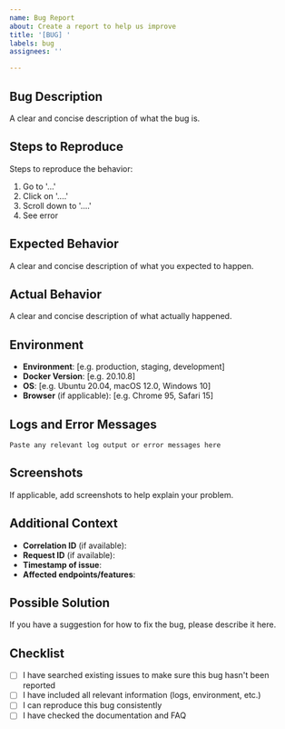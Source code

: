 ```yaml
---
name: Bug Report
about: Create a report to help us improve
title: '[BUG] '
labels: bug
assignees: ''

---
```


## Bug Description
A clear and concise description of what the bug is.

## Steps to Reproduce
Steps to reproduce the behavior:
1. Go to '...'
2. Click on '....'
3. Scroll down to '....'
4. See error

## Expected Behavior
A clear and concise description of what you expected to happen.

## Actual Behavior
A clear and concise description of what actually happened.

## Environment
- **Environment**: [e.g. production, staging, development]
- **Docker Version**: [e.g. 20.10.8]
- **OS**: [e.g. Ubuntu 20.04, macOS 12.0, Windows 10]
- **Browser** (if applicable): [e.g. Chrome 95, Safari 15]

## Logs and Error Messages
```
Paste any relevant log output or error messages here
```

## Screenshots
If applicable, add screenshots to help explain your problem.

## Additional Context
- **Correlation ID** (if available): 
- **Request ID** (if available):
- **Timestamp of issue**:
- **Affected endpoints/features**:

## Possible Solution
If you have a suggestion for how to fix the bug, please describe it here.

## Checklist
- [ ] I have searched existing issues to make sure this bug hasn't been reported
- [ ] I have included all relevant information (logs, environment, etc.)
- [ ] I can reproduce this bug consistently
- [ ] I have checked the documentation and FAQ
